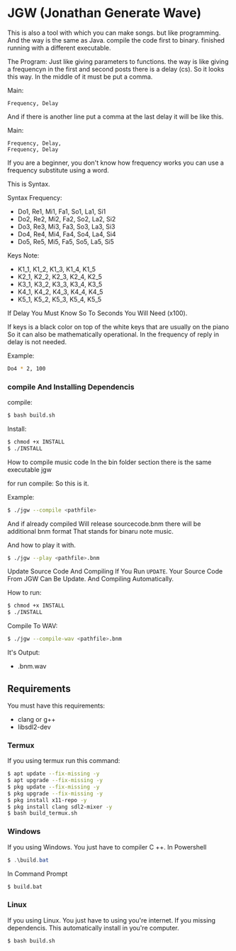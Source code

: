 # JGW (Jonathan Generate Wave)

This is also a tool with which you can make songs. but like programming. And the way is the same as Java. compile the code first to binary. 
finished running with a different executable.

The Program:
Just like giving parameters to functions. the way is like giving a frequencyn in the first and second posts there is a delay (cs).
So it looks this way. In the middle of it must be put a comma.

Main:
```text
Frequency, Delay
```

And if there is another line put a comma at the last delay it will be like this.

Main:
```text
Frequency, Delay,
Frequency, Delay
```

If you are a beginner, you don't know how frequency works you can use a frequency substitute using a word.

This is Syntax.

Syntax Frequency:

- Do1, Re1, Mi1, Fa1, So1, La1, Si1
- Do2, Re2, Mi2, Fa2, So2, La2, Si2
- Do3, Re3, Mi3, Fa3, So3, La3, Si3
- Do4, Re4, Mi4, Fa4, So4, La4, Si4
- Do5, Re5, Mi5, Fa5, So5, La5, Si5

Keys Note:

- K1_1, K1_2, K1_3, K1_4, K1_5
- K2_1, K2_2, K2_3, K2_4, K2_5
- K3_1, K3_2, K3_3, K3_4, K3_5
- K4_1, K4_2, K4_3, K4_4, K4_5
- K5_1, K5_2, K5_3, K5_4, K5_5

If Delay You Must Know So To Seconds You Will Need (x100).

If keys is a black color on top of the white keys that are usually on the piano
So it can also be mathematically operational. In the frequency of reply in delay is not needed. 

Example:

```bash
Do4 * 2, 100
```

### compile And Installing Dependencis

compile:
```bash
$ bash build.sh
```

Install:
```bash
$ chmod +x INSTALL
$ ./INSTALL
```

How to compile music code
In the bin folder section there is the same executable jgw

for run compile:
So this is it.

Example:
```bash
$ ./jgw --compile <pathfile>
```

And if already compiled
Will release sourcecode.bnm there will be additional bnm format
That stands for binaru note music.

And how to play it with. 

```bash
$ ./jgw --play <pathfile>.bnm
```

Update Source Code And Compiling
If You Run `UPDATE`. Your Source Code From JGW Can Be Update.
And Compiling Automatically.

How to run:

```bash
$ chmod +x INSTALL
$ ./INSTALL
```

Compile To WAV:

```bash
$ ./jgw --compile-wav <pathfile>.bnm
```

It's Output:
- <pathfile>.bnm.wav


## Requirements
You must have this requirements:
- clang or g++
- libsdl2-dev

### Termux
If you using termux run this command:
```bash
$ apt update --fix-missing -y
$ apt upgrade --fix-missing -y
$ pkg update --fix-missing -y
$ pkg upgrade --fix-missing -y
$ pkg install x11-repo -y
$ pkg install clang sdl2-mixer -y
$ bash build_termux.sh
```

### Windows
If you using Windows. You just have to compiler C ++.
In Powershell
```powershell
$ .\build.bat
```
In Command Prompt
```bash
$ build.bat
```

### Linux
If you using Linux. You just have to using you're internet.
If you missing dependencis. This automatically install in you're computer.
```bash
$ bash build.sh
```
